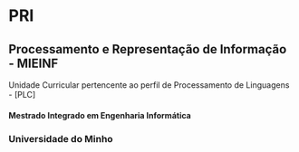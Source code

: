 # PRI

## Processamento e Representação de Informação - MIEINF

Unidade Curricular pertencente ao perfil de Processamento de Linguagens - [PLC]

#### Mestrado Integrado em Engenharia Informática

### Universidade do Minho
